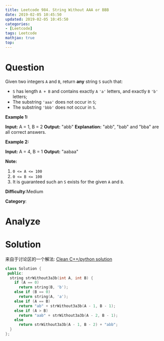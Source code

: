```yaml
---
title: Leetcode 984. String Without AAA or BBB
date: 2019-02-05 10:45:50
updated: 2019-02-05 10:45:50
categories: 
- [Leetcode]
tags: Leetcode
mathjax: true
top:
---
```


# Question

Given two integers  `A`  and  `B`, return  **any**  string  `S`  such that:

- `S`  has length  `A + B`  and contains exactly  `A`  `'a'`  letters, and exactly  `B`  `'b'`  letters;
- The substring `'aaa'` does not occur in  `S`;
- The substring  `'bbb'`  does not occur in  `S`.

**Example 1:**

**Input:** A = 1, B = 2
**Output:** "abb" **Explanation:** "abb", "bab" and "bba" are all correct answers.

**Example 2:**

**Input:** A = 4, B = 1
**Output:** "aabaa"

**Note:**

1. `0 <= A <= 100`
2. `0 <= B <= 100`
3. It is guaranteed such an  `S`  exists for the given  `A`  and  `B`.

**Difficulty**:Medium

**Category**:

<!-- more -->

# Analyze

# Solution

来自于讨论区的一个解法: [Clean C++/python solution](https://leetcode.com/problems/string-without-aaa-or-bbb/discuss/226740/Clean-C%2B%2Bpython-solution)

```cpp
class Solution {
 public:
  string strWithout3a3b(int A, int B) {
    if (A == 0)
      return string(B, 'b');
    else if (B == 0)
      return string(A, 'a');
    else if (A == B)
      return "ab" + strWithout3a3b(A - 1, B - 1);
    else if (A > B)
      return "aab" + strWithout3a3b(A - 2, B - 1);
    else
      return strWithout3a3b(A - 1, B - 2) + "abb";
  }
};
```